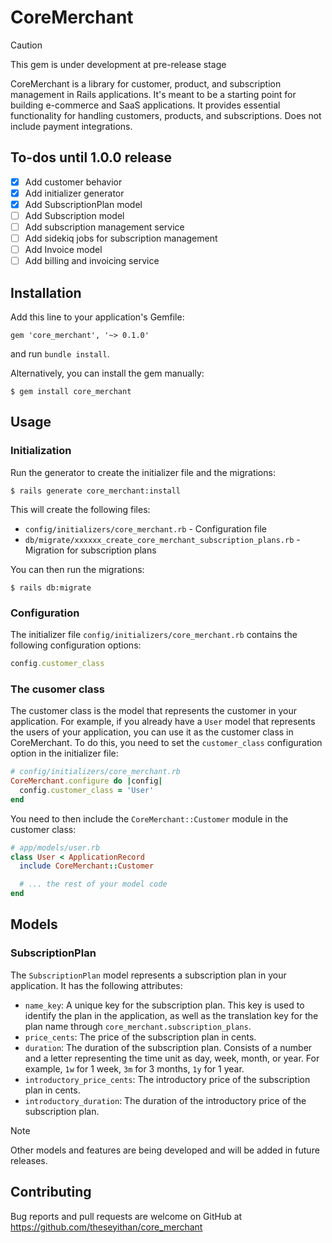 # CoreMerchant

> [!CAUTION]
> This gem is under development at pre-release stage

CoreMerchant is a library for customer, product, and subscription management in Rails applications. It's meant to be a starting point for building e-commerce and SaaS applications. It provides essential functionality for handling customers, products, and subscriptions. Does not include payment integrations.

## To-dos until 1.0.0 release
- [X] Add customer behavior
- [X] Add initializer generator
- [X] Add SubscriptionPlan model
- [ ] Add Subscription model
- [ ] Add subscription management service
- [ ] Add sidekiq jobs for subscription management
- [ ] Add Invoice model
- [ ] Add billing and invoicing service

## Installation
Add this line to your application's Gemfile:
```
gem 'core_merchant', '~> 0.1.0'
```
and run `bundle install`.

Alternatively, you can install the gem manually:
```
$ gem install core_merchant
```

## Usage
### Initialization
Run the generator to create the initializer file and the migrations:
```
$ rails generate core_merchant:install
```
This will create the following files:
- `config/initializers/core_merchant.rb` - Configuration file
- `db/migrate/xxxxxx_create_core_merchant_subscription_plans.rb` - Migration for subscription plans

You can then run the migrations:
```
$ rails db:migrate
```

### Configuration
The initializer file `config/initializers/core_merchant.rb` contains the following configuration options:
```ruby
config.customer_class
```

### The cusomer class
The customer class is the model that represents the customer in your application. For example, if you already have a `User` model that represents the users of your application, you can use it as the customer class in CoreMerchant. To do this, you need to set the `customer_class` configuration option in the initializer file:
```ruby
# config/initializers/core_merchant.rb
CoreMerchant.configure do |config|
  config.customer_class = 'User'
end
```

You need to then include the `CoreMerchant::Customer` module in the customer class:
```ruby
# app/models/user.rb
class User < ApplicationRecord
  include CoreMerchant::Customer

  # ... the rest of your model code
end
```

## Models
### SubscriptionPlan
The `SubscriptionPlan` model represents a subscription plan in your application. It has the following attributes:
- `name_key`: A unique key for the subscription plan.
            This key is used to identify the plan in the application,
            as well as the translation key for the plan name through `core_merchant.subscription_plans`.
- `price_cents`: The price of the subscription plan in cents.
- `duration`: The duration of the subscription plan.
              Consists of a number and a letter representing the time unit as day, week, month, or year.
              For example, `1w` for 1 week, `3m` for 3 months, `1y` for 1 year.
- `introductory_price_cents`: The introductory price of the subscription plan in cents.
- `introductory_duration`: The duration of the introductory price of the subscription plan.

> [!NOTE]
> Other models and features are being developed and will be added in future releases.

## Contributing
Bug reports and pull requests are welcome on GitHub at https://github.com/theseyithan/core_merchant
